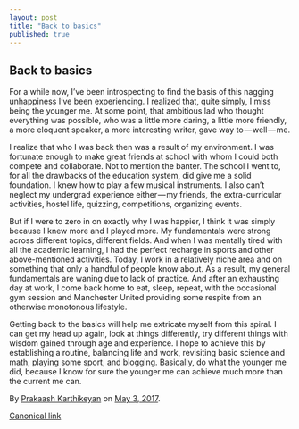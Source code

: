 ```yaml
---
layout: post
title: "Back to basics"
published: true
---
```


## Back to basics

For a while now, I’ve been introspecting to find the basis of this nagging unhappiness I’ve been experiencing. I realized that, quite simply, I miss being the younger me. At some point, that ambitious lad who thought everything was possible, who was a little more daring, a little more friendly, a more eloquent speaker, a more interesting writer, gave way to — well — me.

I realize that who I was back then was a result of my environment. I was fortunate enough to make great friends at school with whom I could both compete and collaborate. Not to mention the banter. The school I went to, for all the drawbacks of the education system, did give me a solid foundation. I knew how to play a few musical instruments. I also can’t neglect my undergrad experience either — my friends, the extra-curricular activities, hostel life, quizzing, competitions, organizing events.

But if I were to zero in on exactly why I was happier, I think it was simply because I knew more and I played more. My fundamentals were strong across different topics, different fields. And when I was mentally tired with all the academic learning, I had the perfect recharge in sports and other above-mentioned activities. Today, I work in a relatively niche area and on something that only a handful of people know about. As a result, my general fundamentals are waning due to lack of practice. And after an exhausting day at work, I come back home to eat, sleep, repeat, with the occasional gym session and Manchester United providing some respite from an otherwise monotonous lifestyle.

Getting back to the basics will help me extricate myself from this spiral. I can get my head up again, look at things differently, try different things with wisdom gained through age and experience. I hope to achieve this by establishing a routine, balancing life and work, revisiting basic science and math, playing some sport, and blogging. Basically, do what the younger me did, because I know for sure the younger me can achieve much more than the current me can.

By [Prakaash Karthikeyan](https://medium.com/%40prakaashkarthik) on [May 3, 2017](https://medium.com/p/b89ed205d13f).

[Canonical link](https://medium.com/%40prakaashkarthik/back-to-basics-b89ed205d13f)



